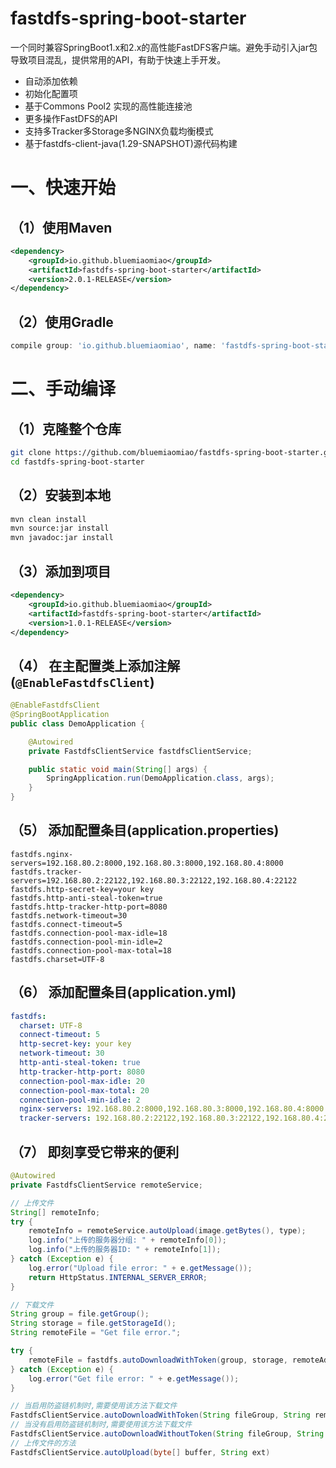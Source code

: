 # fastdfs-spring-boot-starter

一个同时兼容SpringBoot1.x和2.x的高性能FastDFS客户端。避免手动引入jar包导致项目混乱，提供常用的API，有助于快速上手开发。

- 自动添加依赖
- 初始化配置项
- 基于Commons Pool2 实现的高性能连接池
- 更多操作FastDFS的API
- 支持多Tracker多Storage多NGINX负载均衡模式
- 基于fastdfs-client-java(1.29-SNAPSHOT)源代码构建

# 一、快速开始

## （1）使用Maven

```xml
<dependency>
    <groupId>io.github.bluemiaomiao</groupId>
    <artifactId>fastdfs-spring-boot-starter</artifactId>
    <version>2.0.1-RELEASE</version>
</dependency>
```

## （2）使用Gradle

```groovy
compile group: 'io.github.bluemiaomiao', name: 'fastdfs-spring-boot-starter', version: '2.0.0-RELEASE'
```

# 二、手动编译 

## （1）克隆整个仓库

```bash
git clone https://github.com/bluemiaomiao/fastdfs-spring-boot-starter.git
cd fastdfs-spring-boot-starter
```

## （2）安装到本地

```bash
mvn clean install
mvn source:jar install
mvn javadoc:jar install
```

## （3）添加到项目

```xml
<dependency>
    <groupId>io.github.bluemiaomiao</groupId>
    <artifactId>fastdfs-spring-boot-starter</artifactId>
    <version>1.0.1-RELEASE</version>
</dependency>
```

## （4） 在主配置类上添加注解 (``@EnableFastdfsClient``)

```java
@EnableFastdfsClient
@SpringBootApplication
public class DemoApplication {

    @Autowired
    private FastdfsClientService fastdfsClientService;

    public static void main(String[] args) {
        SpringApplication.run(DemoApplication.class, args);
    }
}
```
## （5） 添加配置条目(application.properties)

```properties
fastdfs.nginx-servers=192.168.80.2:8000,192.168.80.3:8000,192.168.80.4:8000
fastdfs.tracker-servers=192.168.80.2:22122,192.168.80.3:22122,192.168.80.4:22122
fastdfs.http-secret-key=your key
fastdfs.http-anti-steal-token=true
fastdfs.http-tracker-http-port=8080
fastdfs.network-timeout=30
fastdfs.connect-timeout=5
fastdfs.connection-pool-max-idle=18
fastdfs.connection-pool-min-idle=2
fastdfs.connection-pool-max-total=18
fastdfs.charset=UTF-8
```

## （6） 添加配置条目(application.yml)

```yaml
fastdfs:
  charset: UTF-8
  connect-timeout: 5
  http-secret-key: your key
  network-timeout: 30
  http-anti-steal-token: true
  http-tracker-http-port: 8080
  connection-pool-max-idle: 20
  connection-pool-max-total: 20
  connection-pool-min-idle: 2
  nginx-servers: 192.168.80.2:8000,192.168.80.3:8000,192.168.80.4:8000
  tracker-servers: 192.168.80.2:22122,192.168.80.3:22122,192.168.80.4:22122
```

## （7） 即刻享受它带来的便利

```java
@Autowired
private FastdfsClientService remoteService;

// 上传文件
String[] remoteInfo;
try {
    remoteInfo = remoteService.autoUpload(image.getBytes(), type);
    log.info("上传的服务器分组: " + remoteInfo[0]);
    log.info("上传的服务器ID: " + remoteInfo[1]);
} catch (Exception e) {
    log.error("Upload file error: " + e.getMessage());
    return HttpStatus.INTERNAL_SERVER_ERROR;
}

// 下载文件
String group = file.getGroup();
String storage = file.getStorageId();
String remoteFile = "Get file error.";

try {
    remoteFile = fastdfs.autoDownloadWithToken(group, storage, remoteAddress);
} catch (Exception e) {
    log.error("Get file error: " + e.getMessage());
}
```

```java
// 当启用防盗链机制时,需要使用该方法下载文件
FastdfsClientService.autoDownloadWithToken(String fileGroup, String remoteFileName, String clientIpAddress)
// 当没有启用防盗链机制时,需要使用该方法下载文件
FastdfsClientService.autoDownloadWithoutToken(String fileGroup, String remoteFileName, String clientIpAddress)
// 上传文件的方法
FastdfsClientService.autoUpload(byte[] buffer, String ext)
```